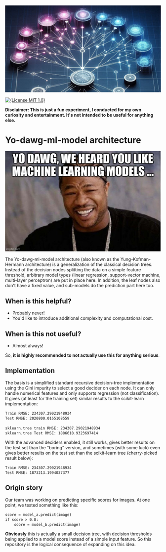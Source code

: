 ![logo](logo.jpg)

[![(License MIT 1.0)](https://img.shields.io/badge/license-MIT%201.0-blue.svg)][license]

[license]: LICENSE

**Disclaimer: This is just a fun experiment, I conducted for my own curiosity and entertainment. It's not intended to be
useful for anything else.**

# Yo-dawg-ml-model architecture

![yo_dawg](yo_dawg.jpg)

The Yo-dawg-ml-model architecture (also known as the Yung-Kofman-Hermann architecture) is a generalization of the
classical decision trees.
Instead of the decision nodes splitting the data on a simple feature threshold, arbitrary model types (linear
regression, support-vector machine, multi-layer perceptron) are put in place here.
In addition, the leaf nodes also don't have a fixed value, and sub-models do the prediction part here too.

## When is this helpful?

- Probably never!
- You'd like to introduce additional complexity and computational cost.

## When is this not useful?

- Almost always!

So, **it is highly recommended to not actually use this for anything serious**.

## Implementation

The basis is a simplified standard recursive decision-tree implementation using the Gini impurity to select a good
decider on each node. It can only handle numerical features and only supports regression (not classification).
It gives (at least for the training set) similar results to the scikit-learn implementation:

```
Train RMSE: 234307.29021948934
Test RMSE: 2020800.0165108559

sklearn.tree train RMSE: 234307.29021948934
sklearn.tree Test RMSE: 1886618.9323697414
```

With the advanced deciders enabled, it still works, gives better results on the test set than the "boring" version,
and sometimes (with some luck) even gives better results on the test set than the scikit-learn tree (cherry-picked
result below):

```
Train RMSE: 234307.29021948934
Test RMSE: 1873213.1994037377
```

## Origin story

Our team was working on predicting specific scores for images.
At one point, we tested something like this:

```python3
score = model_a.predict(image)
if score > 0.8:
    score = model_b.predict(image)
```

**Obviously** this is actually a small decision tree,
with decision thresholds being applied to a model score instead of a simple input feature.
So this repository is the logical consequence of expanding on this idea.
